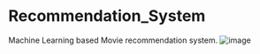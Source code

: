 # Recommendation_System
Machine Learning based Movie recommendation system.
![image](https://github.com/user-attachments/assets/e78f78e4-884a-4e7f-ae40-a05115773a46)

